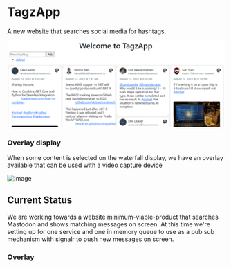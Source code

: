 # TagzApp
A new website that searches social media for hashtags.

![Sample Screenshot from August 7, 2023](doc/img/Screenshot-2023-08-07.png)

### Overlay display

When some content is selected on the waterfall display, we have an overlay available that can be used with a video capture device

![image](https://github.com/FritzAndFriends/TagzApp/assets/78577/0d7e422a-166a-4d7d-8ea5-ea59f3f4ccbd)


## Current Status

We are working towards a website minimum-viable-product that searches Mastodon and shows matching messages on screen.  At this time we're setting up for one service and one in memory queue to use as a pub sub mechanism with signalr to push new messages on screen. 

### Overlay
